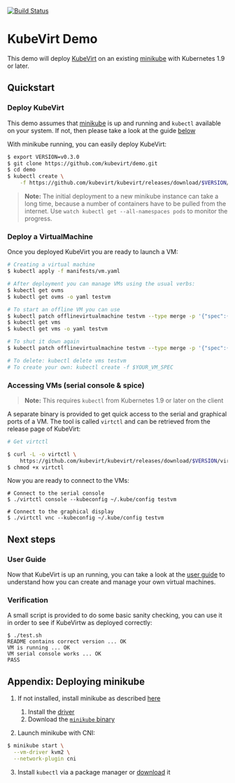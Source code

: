 [![Build Status](https://travis-ci.org/kubevirt/demo.svg?branch=master)](https://travis-ci.org/kubevirt/demo)

# KubeVirt Demo

This demo will deploy [KubeVirt](https://www.kubevirt.io) on an existing
[minikube](https://github.com/kubernetes/minikube/) with Kubernetes 1.9 or
later.

## Quickstart

### Deploy KubeVirt

This demo assumes that [minikube](https://github.com/kubernetes/minikube/) is up and running and `kubectl` available on your system. If not, then please take a look at the guide [below](#deploying-minikube)

With minikube running, you can easily deploy KubeVirt:

```bash
$ export VERSION=v0.3.0
$ git clone https://github.com/kubevirt/demo.git
$ cd demo
$ kubectl create \
    -f https://github.com/kubevirt/kubevirt/releases/download/$VERSION/kubevirt.yaml
```

> **Note:** The initial deployment to a new minikube instance can take
> a long time, because a number of containers have to be pulled from the
> internet. Use `watch kubectl get --all-namespaces pods` to monitor the progress.

### Deploy a VirtualMachine

Once you deployed KubeVirt you are ready to launch a VM:

```bash
# Creating a virtual machine
$ kubectl apply -f manifests/vm.yaml

# After deployment you can manage VMs using the usual verbs:
$ kubectl get ovms
$ kubectl get ovms -o yaml testvm

# To start an offline VM you can use
$ kubectl patch offlinevirtualmachine testvm --type merge -p '{"spec":{"running":true}}'
$ kubectl get vms
$ kubectl get vms -o yaml testvm

# To shut it down again
$ kubectl patch offlinevirtualmachine testvm --type merge -p '{"spec":{"running":false}}'

# To delete: kubectl delete vms testvm
# To create your own: kubectl create -f $YOUR_VM_SPEC
```

### Accessing VMs (serial console & spice)

> **Note:** This requires `kubectl` from Kubernetes 1.9 or later on the client

A separate binary is provided to get quick access to the serial and graphical
ports of a VM. The tool is called `virtctl` and can be retrieved from the
release page of KubeVirt:

```bash
# Get virtctl

$ curl -L -o virtctl \
    https://github.com/kubevirt/kubevirt/releases/download/$VERSION/virtctl-$VERSION-linux-amd64
$ chmod +x virtctl
```

Now you are ready to connect to the VMs:

```
# Connect to the serial console
$ ./virtctl console --kubeconfig ~/.kube/config testvm

# Connect to the graphical display
$ ./virtctl vnc --kubeconfig ~/.kube/config testvm
```

## Next steps

### User Guide

Now that KubeVirt is up an running, you can take a look at the [user guide](https://kubevirt.gitbooks.io/user-guide/) to understand how you can create and manage your own virtual machines.

### Verification

A small script is provided to do some basic sanity checking, you can use it in order to see if KubeVirtw as deployed correctly:

```
$ ./test.sh 
README contains correct version ... OK
VM is running ... OK
VM serial console works ... OK
PASS
```

## Appendix: Deploying minikube

1. If not installed, install minikube as described [here](https://github.com/kubernetes/minikube/)

   1. Install the [driver](https://github.com/kubernetes/minikube/blob/master/docs/drivers.md)
   2. Download the [`minikube` binary](https://github.com/kubernetes/minikube/releases)

2. Launch minikube with CNI:

```bash
$ minikube start \
  --vm-driver kvm2 \
  --network-plugin cni
```

3. Install `kubectl` via a package manager or [download](https://kubernetes.io/docs/tasks/tools/install-kubectl/#install-kubectl-binary-via-curl) it

